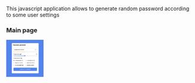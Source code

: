 This javascript application allows to generate random password according to some user settings

<h3>Main page</h3>
<img src="images/main_page.png" alt="Page after image is uploaded" style="height: 100px; width:100px;"/>

